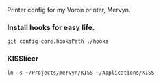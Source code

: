 Printer config for my Voron printer, Mervyn.

### Install hooks for easy life.

```
git config core.hooksPath ./hooks
```

### KISSlicer

```
ln -s ~/Projects/mervyn/KISS ~/Applications/KISS
```
